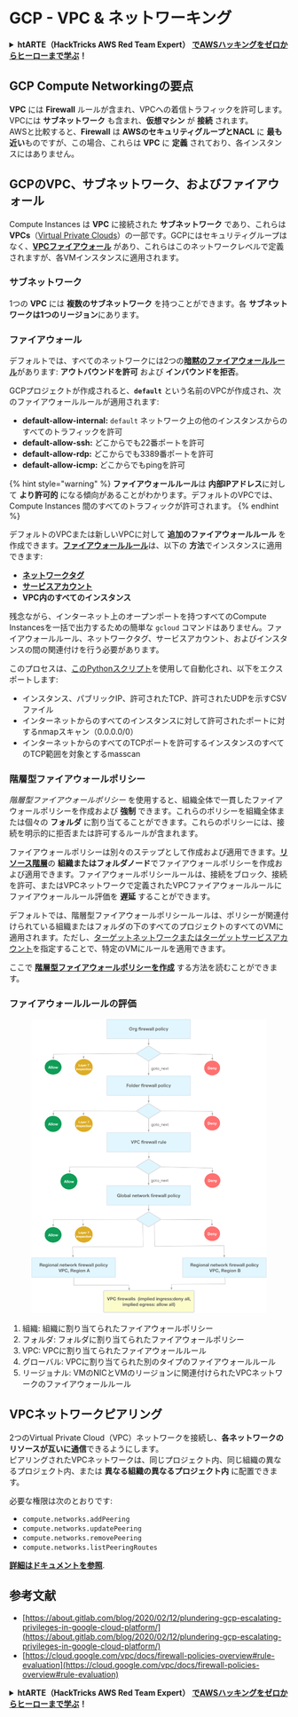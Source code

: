 # GCP - VPC & ネットワーキング

<details>

<summary><strong>htARTE（HackTricks AWS Red Team Expert）</strong> <a href="https://training.hacktricks.xyz/courses/arte"><strong>でAWSハッキングをゼロからヒーローまで学ぶ</strong></a><strong>！</strong></summary>

HackTricks をサポートする他の方法:

- **HackTricks で企業を宣伝**したい場合や **HackTricks をPDFでダウンロード**したい場合は [**SUBSCRIPTION PLANS**](https://github.com/sponsors/carlospolop) をチェック！
- [**公式PEASS＆HackTricksスウォッグ**](https://peass.creator-spring.com)を入手
- [**The PEASS Family**](https://opensea.io/collection/the-peass-family)を発見し、独占的な [**NFTs**](https://opensea.io/collection/the-peass-family)のコレクションを見つける
- **Discordグループ**に **参加**💬(https://discord.gg/hRep4RUj7f) または [**telegramグループ**](https://t.me/peass)に参加するか、**Twitter** 🐦 [**@hacktricks\_live**](https://twitter.com/hacktricks\_live)をフォローする。
- **HackTricks**（https://github.com/carlospolop/hacktricks）と [**HackTricks Cloud**](https://github.com/carlospolop/hacktricks-cloud)のGitHubリポジトリにPRを提出して、あなたのハッキングテクニックを共有する。

</details>

## **GCP Compute Networkingの要点**

**VPC** には **Firewall** ルールが含まれ、VPCへの着信トラフィックを許可します。VPCには **サブネットワーク** も含まれ、**仮想マシン** が **接続** されます。\
AWSと比較すると、**Firewall** は **AWSのセキュリティグループとNACL** に **最も近い**ものですが、この場合、これらは **VPC** に **定義** されており、各インスタンスにはありません。

## **GCPのVPC、サブネットワーク、およびファイアウォール**

Compute Instances は **VPC** に接続された **サブネットワーク** であり、これらは **VPCs**（[Virtual Private Clouds](https://cloud.google.com/vpc/docs/vpc)）の一部です。GCPにはセキュリティグループはなく、[**VPCファイアウォール**](https://cloud.google.com/vpc/docs/firewalls) があり、これらはこのネットワークレベルで定義されますが、各VMインスタンスに適用されます。

### サブネットワーク

1つの **VPC** には **複数のサブネットワーク** を持つことができます。各 **サブネットワークは1つのリージョン**にあります。

### ファイアウォール

デフォルトでは、すべてのネットワークには2つの[**暗黙のファイアウォールルール**](https://cloud.google.com/vpc/docs/firewalls#default\_firewall\_rules)があります: **アウトバウンドを許可** および **インバウンドを拒否**。

GCPプロジェクトが作成されると、**`default`** という名前のVPCが作成され、次のファイアウォールルールが適用されます:

- **default-allow-internal:** `default` ネットワーク上の他のインスタンスからのすべてのトラフィックを許可
- **default-allow-ssh:** どこからでも22番ポートを許可
- **default-allow-rdp:** どこからでも3389番ポートを許可
- **default-allow-icmp:** どこからでもpingを許可

{% hint style="warning" %}
**ファイアウォールルール**は **内部IPアドレス**に対して **より許可的** になる傾向があることがわかります。デフォルトのVPCでは、Compute Instances 間のすべてのトラフィックが許可されます。
{% endhint %}

デフォルトのVPCまたは新しいVPCに対して **追加のファイアウォールルール** を作成できます。[**ファイアウォールルール**](https://cloud.google.com/vpc/docs/firewalls)は、以下の **方法**でインスタンスに適用できます:

- [**ネットワークタグ**](https://cloud.google.com/vpc/docs/add-remove-network-tags)
- [**サービスアカウント**](https://cloud.google.com/vpc/docs/firewalls#serviceaccounts)
- **VPC内のすべてのインスタンス**

残念ながら、インターネット上のオープンポートを持つすべてのCompute Instancesを一括で出力するための簡単な `gcloud` コマンドはありません。ファイアウォールルール、ネットワークタグ、サービスアカウント、およびインスタンスの間の関連付けを行う必要があります。

このプロセスは、[このPythonスクリプト](https://gitlab.com/gitlab-com/gl-security/gl-redteam/gcp\_firewall\_enum)を使用して自動化され、以下をエクスポートします:

- インスタンス、パブリックIP、許可されたTCP、許可されたUDPを示すCSVファイル
- インターネットからのすべてのインスタンスに対して許可されたポートに対するnmapスキャン（0.0.0.0/0）
- インターネットからのすべてのTCPポートを許可するインスタンスのすべてのTCP範囲を対象とするmasscan

### 階層型ファイアウォールポリシー <a href="#hierarchical-firewall-policies" id="hierarchical-firewall-policies"></a>

_階層型ファイアウォールポリシー_ を使用すると、組織全体で一貫したファイアウォールポリシーを作成および **強制** できます。これらのポリシーを組織全体または個々の **フォルダ** に割り当てることができます。これらのポリシーには、接続を明示的に拒否または許可するルールが含まれます。

ファイアウォールポリシーは別々のステップとして作成および適用できます。[**リソース階層**](https://cloud.google.com/resource-manager/docs/cloud-platform-resource-hierarchy)の **組織またはフォルダノード**でファイアウォールポリシーを作成および適用できます。ファイアウォールポリシールールは、接続をブロック、接続を許可、またはVPCネットワークで定義されたVPCファイアウォールルールにファイアウォールルール評価を **遅延** することができます。

デフォルトでは、階層型ファイアウォールポリシールールは、ポリシーが関連付けられている組織またはフォルダの下のすべてのプロジェクトのすべてのVMに適用されます。ただし、[ターゲットネットワークまたはターゲットサービスアカウント](https://cloud.google.com/vpc/docs/firewall-policies#targets)を指定することで、特定のVMにルールを適用できます。

ここで [**階層型ファイアウォールポリシーを作成**](https://cloud.google.com/vpc/docs/using-firewall-policies#gcloud) する方法を読むことができます。

### ファイアウォールルールの評価

<figure><img src="../../../../.gitbook/assets/image.png" alt=""><figcaption></figcaption></figure>

1. 組織: 組織に割り当てられたファイアウォールポリシー
2. フォルダ: フォルダに割り当てられたファイアウォールポリシー
3. VPC: VPCに割り当てられたファイアウォールルール
4. グローバル: VPCに割り当てられた別のタイプのファイアウォールルール
5. リージョナル: VMのNICとVMのリージョンに関連付けられたVPCネットワークのファイアウォールルール

## VPCネットワークピアリング

2つのVirtual Private Cloud（VPC）ネットワークを接続し、**各ネットワークのリソースが互いに通信**できるようにします。\
ピアリングされたVPCネットワークは、同じプロジェクト内、同じ組織の異なるプロジェクト内、または **異なる組織の異なるプロジェクト内** に配置できます。

必要な権限は次のとおりです:

- `compute.networks.addPeering`
- `compute.networks.updatePeering`
- `compute.networks.removePeering`
- `compute.networks.listPeeringRoutes`

[**詳細はドキュメントを参照**](https://cloud.google.com/vpc/docs/vpc-peering).

## 参考文献

- [https://about.gitlab.com/blog/2020/02/12/plundering-gcp-escalating-privileges-in-google-cloud-platform/](https://about.gitlab.com/blog/2020/02/12/plundering-gcp-escalating-privileges-in-google-cloud-platform/)
- [https://cloud.google.com/vpc/docs/firewall-policies-overview#rule-evaluation](https://cloud.google.com/vpc/docs/firewall-policies-overview#rule-evaluation)

<details>

<summary><strong>htARTE（HackTricks AWS Red Team Expert）</strong> <a href="https://training.hacktricks.xyz/courses/arte"><strong>でAWSハッキングをゼロからヒーローまで学ぶ</strong></a><strong>！</strong></summary>

HackTricks をサポートする他の方法:

- **HackTricks で企業を宣伝**したい場合や **HackTricks をPDFでダウンロード**したい場合は [**SUBSCRIPTION PLANS**](https://github.com/sponsors/carlospolop) をチェック！
- [**公式PEASS＆HackTricksスウォッグ**](https://peass.creator-spring.com)を入手
- [**The PEASS Family**](https://opensea.io/collection/the-peass-family)を発見し、独占的な [**NFTs**](https://opensea.io/collection/the-peass-family)のコレクションを見つける
- **Discordグループ**に **参加**💬(https://discord.gg/hRep4RUj7f) または [**telegramグループ**](https://t.me/peass)に参加するか、**Twitter** 🐦 [**@hacktricks\_live**](https://twitter.com/hacktricks\_live)をフォローする。
- **HackTricks**（https://github.com/carlospolop/hacktricks）と [**HackTricks Cloud**](https://github.com/carlospolop/hacktricks-cloud)のGitHubリポジトリにPRを提出して、あなたのハッキングテクニックを共有する。

</details>
